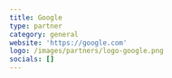 ```yaml
---
title: Google
type: partner
category: general
website: 'https://google.com'
logo: /images/partners/logo-google.png
socials: []
---
```


